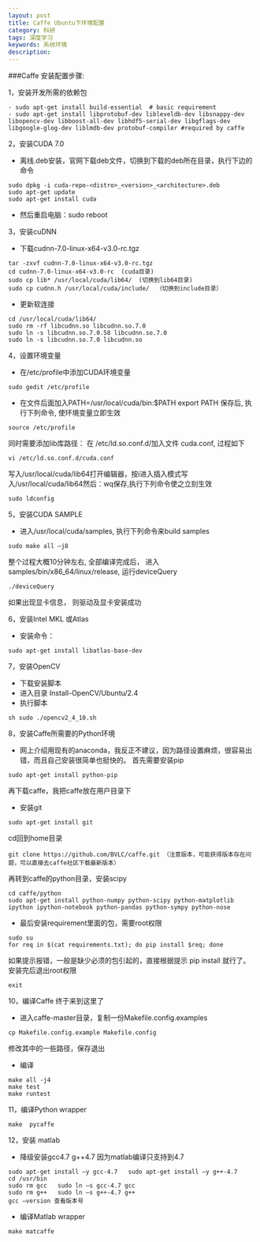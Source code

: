 ```yaml
---
layout: post
title: Caffe Ubuntu下环境配置
category: 科研
tags: 深度学习
keywords: 系统环境
description: 
---
```


###Caffe 安装配置步骤:

1，安装开发所需的依赖包
```
- sudo apt-get install build-essential  # basic requirement  
- sudo apt-get install libprotobuf-dev libleveldb-dev libsnappy-dev libopencv-dev libboost-all-dev libhdf5-serial-dev libgflags-dev libgoogle-glog-dev liblmdb-dev protobuf-compiler #required by caffe
```

2，安装CUDA 7.0
- 离线.deb安装，官网下载deb文件，切换到下载的deb所在目录，执行下边的命令
```
sudo dpkg -i cuda-repo-<distro>_<version>_<architecture>.deb
sudo apt-get update 
sudo apt-get install cuda
```
- 然后重启电脑：sudo reboot

3，安装cuDNN
- 下载cudnn-7.0-linux-x64-v3.0-rc.tgz
```
tar -zxvf cudnn-7.0-linux-x64-v3.0-rc.tgz
cd cudnn-7.0-linux-x64-v3.0-rc  (cuda目录)
sudo cp lib* /usr/local/cuda/lib64/  (切换到lib64目录)
sudo cp cudnn.h /usr/local/cuda/include/  （切换到include目录）
```
- 更新软连接
```
cd /usr/local/cuda/lib64/
sudo rm -rf libcudnn.so libcudnn.so.7.0
sudo ln -s libcudnn.so.7.0.58 libcudnn.so.7.0
sudo ln -s libcudnn.so.7.0 libcudnn.so
```

4，设置环境变量
- 在/etc/profile中添加CUDA环境变量
```
sudo gedit /etc/profile
```
- 在文件后面加入PATH=/usr/local/cuda/bin:$PATH export PATH 保存后, 执行下列命令, 使环境变量立即生效
```
source /etc/profile
```
同时需要添加lib库路径： 在 /etc/ld.so.conf.d/加入文件 cuda.conf, 过程如下
```
vi /etc/ld.so.conf.d/cuda.conf
```
写入/usr/local/cuda/lib64打开编辑器，按i进入插入模式写入/usr/local/cuda/lib64然后：wq保存,执行下列命令使之立刻生效
```
sudo ldconfig
```

5，安装CUDA SAMPLE
- 进入/usr/local/cuda/samples, 执行下列命令来build samples
```
sudo make all –j8
```
整个过程大概10分钟左右, 全部编译完成后， 进入 samples/bin/x86_64/linux/release, 运行deviceQuery
```
./deviceQuery
```
如果出现显卡信息， 则驱动及显卡安装成功

6，安装Intel MKL 或Atlas
- 安装命令：
```
sudo apt-get install libatlas-base-dev
```

7，安装OpenCV
- 下载安装脚本
- 进入目录 Install-OpenCV/Ubuntu/2.4
- 执行脚本
```
sh sudo ./opencv2_4_10.sh
```

8，安装Caffe所需要的Python环境
- 网上介绍用现有的anaconda，我反正不建议，因为路径设置麻烦，很容易出错，而且自己安装很简单也挺快的。
首先需要安装pip
```
sudo apt-get install python-pip
```
再下载caffe，我把caffe放在用户目录下
- 安装git
```
sudo apt-get install git
```
cd回到home目录
```
git clone https://github.com/BVLC/caffe.git （注意版本，可能获得版本存在问题，可以直接去caffe社区下载最新版本）
```
再转到caffe的python目录，安装scipy
```
cd caffe/python
sudo apt-get install python-numpy python-scipy python-matplotlib ipython ipython-notebook python-pandas python-sympy python-nose
```
- 最后安装requirement里面的包，需要root权限
```
sudo su
for req in $(cat requirements.txt); do pip install $req; done
```
如果提示报错，一般是缺少必须的包引起的，直接根据提示 pip install <package-name>就行了。
安装完后退出root权限
```
exit 
```

10，编译Caffe
终于来到这里了
- 进入caffe-master目录，复制一份Makefile.config.examples
```
cp Makefile.config.example Makefile.config
```
修改其中的一些路径，保存退出
- 编译
```
make all -j4
make test
make runtest
```

11，编译Python wrapper
```
make  pycaffe
```

12，安装 matlab
- 降级安装gcc4.7  g++4.7 因为matlab编译只支持到4.7
```
sudo apt-get install –y gcc-4.7   sudo apt-get install –y g++-4.7
cd /usr/bin
sudo rm gcc   sudo ln –s gcc-4.7 gcc
sudo rm g++   sudo ln –s g++-4.7 g++
gcc –version 查看版本号
```
- 编译Matlab wrapper
```
make matcaffe 
```


